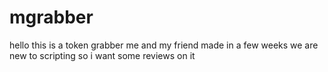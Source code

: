 # mgrabber
hello this is a token grabber me and my friend made in a few weeks we are new to scripting so i want some reviews on it
